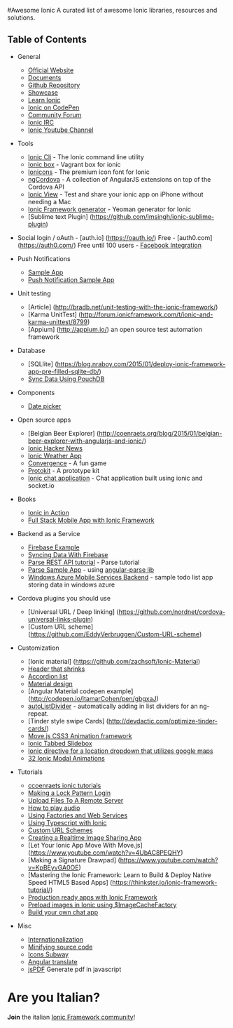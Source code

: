 #Awesome Ionic
A curated list of awesome Ionic libraries, resources and solutions.

## Table of Contents


- General
	- [Official Website](http://ionicframework.com)
	- [Documents](http://ionicframework.com/docs/)
	- [Github Repository](https://github.com/driftyco/ionic)
	- [Showcase](http://showcase.ionicframework.com/)
	- [Learn Ionic](http://learn.ionicframework.com/)
	- [Ionic on CodePen](http://codepen.io/ionic/)
	- [Community Forum](http://forum.ionicframework.com/)
	- [Ionic IRC](http://webchat.freenode.net/?randomnick=1&channels=%23ionic&uio=d4)
	- [Ionic Youtube Channel](https://www.youtube.com/channel/UChYheBnVeCfhCmqZfCUdJQw)

- Tools
	- [Ionic Cli](https://www.npmjs.com/package/ionic) - The Ionic command line utility
	- [Ionic box](https://github.com/driftyco/ionic-box) - Vagrant box for ionic
	- [Ionicons](http://ionicons.com/) - The premium icon font for Ionic
	- [ngCordova](http://ngcordova.com/) - A collection of AngularJS extensions on top of the Cordova API
	- [Ionic View](http://apps.ionic.io/view-app) - Test and share your ionic app on iPhone without needing a Mac
	- [Ionic Framework generator](https://github.com/diegonetto/generator-ionic) - Yeoman generator for Ionic
	- [Sublime text Plugin] (https://github.com/imsingh/ionic-sublime-plugin)

- Social login / oAuth
	  - [auth.io] (https://oauth.io/) Free
	  - [auth0.com] (https://auth0.com/) Free until 100 users
	  - [Facebook Integration](http://ccoenraets.github.io/ionic-tutorial/ionic-facebook-integration.html)

- Push Notifications
	- [Sample App](http://devgirl.org/2014/12/16/push-notifications-sample-app-with-ionic-and-ngcordova/)
	- [Push Notification Sample App](https://github.com/hollyschinsky/PushNotificationSample)

- Unit testing
	- [Article] (http://bradb.net/unit-testing-with-the-ionic-framework/)
	- [Karma UnitTest] (http://forum.ionicframework.com/t/ionic-and-karma-unittest/8799)
	- [Appium] (http://appium.io/) an open source test automation framework


- Database
	- [SQLlite] (https://blog.nraboy.com/2015/01/deploy-ionic-framework-app-pre-filled-sqlite-db/)
	- [Sync Data Using PouchDB](http://devgirl.org/2014/12/30/sync-data-using-pouchdb-in-your-ionic-framework-app/)

- Components
	- [Date picker](https://github.com/rajeshwarpatlolla/ionic-datepicker)

- Open source apps
	- [Belgian Beer Explorer] (http://coenraets.org/blog/2015/01/belgian-beer-explorer-with-angularjs-and-ionic/)
	- [Ionic Hacker News](https://github.com/driftyco/front-page)
	- [Ionic Weather App](https://github.com/driftyco/ionic-weather)
	- [Convergence](https://github.com/GrumpyWizards/Convergence) - A fun game
	- [Protokit](https://github.com/Alexintosh/Protokit) - A prototype kit
	- [Ionic chat application](https://github.com/melvin0008/ionic-socketio-chat-client/) - Chat application built using ionic and socket.io
	
- Books
	- [Ionic in Action](http://www.manning.com/wilken/?a_aid=ionicinaction)
	- [Full Stack Mobile App with Ionic Framework](http://www.amazon.it/Stack-Mobile-Ionic-Framework-English-ebook/dp/B00QF1H380/ref=sr_1_1?ie=UTF8&qid=1423560887&sr=8-1&keywords=full+stack+ionic)

- Backend as a Service
	- [Firebase Example](http://www.sitepoint.com/creating-firebase-powered-end-end-ionic-application/)
	- [Syncing Data With Firebase](https://blog.nraboy.com/2014/12/syncing-data-firebase-using-ionic-framework/)
	- [Parse REST API tutorial](http://www.htmlxprs.com/post/12/tutorial-on-using-parse-rest-api-and-ionic-framework-together) - Parse tutorial
	- [Parse Sample App](https://github.com/giorgiofellipe/ionic-angular-parse-boilerplate) - using [angular-parse lib](https://github.com/jimrhoskins/angular-parse)
 	- [Windows Azure Mobile Services Backend](https://github.com/aidancasey/Azure-Ionic-App) - sample todo list app storing data in windows azure

- Cordova plugins you should use
	- [Universal URL / Deep linking] (https://github.com/nordnet/cordova-universal-links-plugin)
	- [Custom URL scheme] (https://github.com/EddyVerbruggen/Custom-URL-scheme)

- Customization
	- [Ionic material] (https://github.com/zachsoft/Ionic-Material)
	- [Header that shrinks](https://github.com/driftyco/ionic-ion-header-shrink)
	- [Accordion list](http://codepen.io/ionic/pen/uJkCz)
	- [Material design](https://material.angularjs.org/)
	- [Angular Material codepen example] (http://codepen.io/itamarCohen/pen/gbgxaJ)
	- [autoListDivider](https://github.com/andrewmcgivery/ionic-ion-autoListDivider) - automatically adding in list dividers for an ng-repeat.
	- [Tinder style swipe Cards] (http://devdactic.com/optimize-tinder-cards/)
	- [Move.js CSS3 Animation framework](https://github.com/visionmedia/move.js)
	- [Ionic Tabbed Slidebox](https://github.com/saravmajestic/ionic/tree/master/tabbedSlideBox)
	- [Ionic directive for a location dropdown that utilizes google maps](https://github.com/israelidanny/ion-google-place)
	- [32 Ionic Modal Animations](https://github.com/kevincobain2000/ionic-animated-modal)

- Tutorials
	- [ccoenraets ionic tutorials](http://ccoenraets.github.io/ionic-tutorial/index.html)
	- [Making a Lock Pattern Login](http://devdactic.com/lock-pattern-login-ionic/)
	- [Upload Files To A Remote Server](https://blog.nraboy.com/2015/01/upload-files-remote-server-using-ionic-framework/)
	- [How to play audio](https://blog.nraboy.com/2014/11/playing-audio-android-ios-ionicframework-app/)
	- [Using Factories and Web Services](http://mcgivery.com/ionic-using-factories-and-web-services-for-dynamic-data/)
	- [Using Typescript with Ionic](https://weblogs.asp.net/soever/ionictypescript)
	- [Custom URL Schemes](http://mcgivery.com/using-custom-url-schemes-ionic-framework-app/)
	- [Creating a Realtime Image Sharing App](http://www.htmlxprs.com/post/6/creating-a-realtime-image-sharing-app-with-ionic-and-socketio-tutorial)
	- [Let Your Ionic App Move With Move.js] (https://www.youtube.com/watch?v=4UbAC8PEQHY)
	- [Making a Signature Drawpad] (https://www.youtube.com/watch?v=KpBEyvGA0OE)
	- [Mastering the Ionic Framework: Learn to Build & Deploy Native Speed HTML5 Based Apps] (https://thinkster.io/ionic-framework-tutorial/)
	- [Production ready apps with Ionic Framework](https://www.airpair.com/ionic-framework/posts/production-ready-apps-with-ionic-framework)
	- [Preload images in Ionic using $ImageCacheFactory](http://mcgivery.com/preload-images-ionic/?utm_content=bufferf9a09&utm_medium=social&utm_source=twitter.com&utm_campaign=buffer)
	- [Build your own chat app](http://melvin0008.github.io/blog/ionic-socketio-chat/)

- Misc
	- [Internationalization](http://mcgivery.com/internationalization-of-an-ionic-app-multilanguage-support/)
	- [Minifying source code](http://ionicframework.com/blog/minifying-your-source-code/)
	- [Icons Subway](https://github.com/pixle/subway)
	- [Angular translate](http://angular-translate.github.io/)
	- [jsPDF](https://parall.ax/products/jspdf) Generate pdf in javascript

# Are you Italian?
**Join** the italian [Ionic Framework community](https://www.facebook.com/groups/380772785422827/)!
